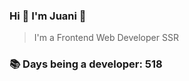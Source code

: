 ### Hi 👋 I&#39;m Juani 🦁

> I&#39;m a Frontend Web Developer SSR

### 📚 Days being a developer: 518
